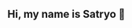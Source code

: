 ## Hi, my name is Satryo 👋

<!--
**AlexanderSatryo135/AlexanderSatryo135** is a ✨ _special_ ✨ repository because its `README.md` (this file) appears on your GitHub profile.

Here are some ideas to get you started:

- 🔭 I’m currently studying **Information Systems** at **Institut Teknologi Sepuluh Nopember**
- 🌱 I’m currently learning **Java**, **HTML**, *CSS**, **Python**, **Flutter** 
- 👯 I’m looking to collaborate on ...
- 🤔 I’m looking for help with ...
- 💬 Ask me about ...
- 📫 How to reach me: ...
- 😄 Pronouns: ...
- ⚡ Fun fact: ...
-->
